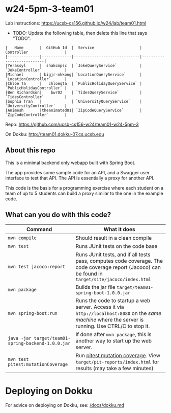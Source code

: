 # w24-5pm-3-team01

Lab instructions: <https://ucsb-cs156.github.io/w24/lab/team01.html>

* TODO: Update the following table, then delete this line that says "TODO".

```
|   Name       |  GitHub Id  |  Service                    | Controller                |
|--------------|-------------|-----------------------------|---------------------------|
|Yerassyl      |  shakcmpsc  | `JokeQueryService`          | `JokeController`          |
|Michael       | bigjr-mkkong| `LocationQueryService`      | `LocationController`      |
|Chloe Ta      |   chloeqta  | `PublicHolidayQueryService` | `PublicHolidayController` |
|Ben Richardson|    bwr02    | `TidesQueryService`         | `TidesController`         |
|Sophia Tran   |             | `UniversityQueryService`    | `UniversityController`    |
|Animesh       |theanimated01| `ZipCodeQueryService`       | `ZipCodeController`       |
```



Repo: https://github.com/ucsb-cs156-w24/team01-w24-5pm-3

On Dokku: http://team01.dokku-07.cs.ucsb.edu

## About this repo

This is a minimal backend only webapp built with Spring Boot.

The app provides some sample code for an API, and a Swagger user interface
to test that API.  The API is essentially a proxy for another API.

This code is the basis for a programming exercise where each student on a
team of up to 5 students can build a proxy similar to the one in the example code.

## What can you do with this code?

| Command | What it does   |
|----------|---------------------------------------|
| `mvn compile` | Should result in a clean compile |
| `mvn test` | Runs JUnit tests on the code base |
| `mvn test jacoco:report` | Runs JUnit tests, and if all tests pass, computes code coverage.  The code coverage report (Jacoco) can be found in `target/site/jacoco/index.html` |
| `mvn package` | Builds the jar file `target/team01-spring-boot-1.0.0.jar` |
| `mvn spring-boot:run` | Runs the code to startup a web server.  Access it via `http://localhost:8080` on the *same machine* where the server is running.  Use CTRL/C to stop it. |
| `java -jar target/team01-spring-backend-1.0.0.jar` | If done after `mvn package`, this is another way to start up the web server.|
| `mvn test pitest:mutationCoverage` | Run [pitest mutation coverage](https://pitest.org).  View `target/pit-reports/index.html` for results (may take a few minutes)|

# Deploying on Dokku

For advice on deploying on Dokku, see: [/docs/dokku.md](/docs/dokku.md)

